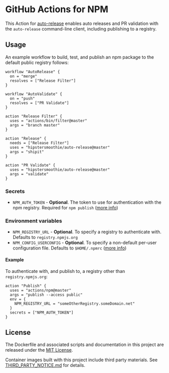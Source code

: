 # GitHub Actions for NPM

This Action for [auto-release](https://github.com/hipstersmoothie/auto-release) enables auto releases and PR validation with the `auto-release` command-line client, including publishing to a registry.

## Usage

An example workflow to build, test, and publish an npm package to the default public registry follows:

```hcl
workflow "AutoRelease" {
  on = "merge"
  resolves = ["Release Filter"]
}

workflow "AutoValidate" {
  on = "push"
  resolves = ["PR Validate"]
}

action "Release Filter" {
  uses = "actions/bin/filter@master"
  args = "branch master"
}

action "Release" {
  needs = ["Release Filter"]
  uses = "hipstersmoothie/auto-release@master"
  args = "shipit"
}

action "PR Validate" {
  uses = "hipstersmoothie/auto-release@master"
  args = "validate"
}
```

### Secrets

- `NPM_AUTH_TOKEN` - **Optional**. The token to use for authentication with the npm registry. Required for `npm publish` ([more info](https://docs.npmjs.com/getting-started/working_with_tokens))

### Environment variables

- `NPM_REGISTRY_URL` - **Optional**. To specify a registry to authenticate with. Defaults to `registry.npmjs.org`
- `NPM_CONFIG_USERCONFIG` - **Optional**. To specify a non-default per-user configuration file. Defaults to `$HOME/.npmrc` ([more info](https://docs.npmjs.com/misc/config#npmrc-files))

#### Example

To authenticate with, and publish to, a registry other than `registry.npmjs.org`:

```hcl
action "Publish" {
  uses = "actions/npm@master"
  args = "publish --access public"
  env = {
    NPM_REGISTRY_URL = "someOtherRegistry.someDomain.net"
  }
  secrets = ["NPM_AUTH_TOKEN"]
}
```

## License

The Dockerfile and associated scripts and documentation in this project are released under the [MIT License](LICENSE).

Container images built with this project include third party materials. See [THIRD_PARTY_NOTICE.md](THIRD_PARTY_NOTICE.md) for details.
